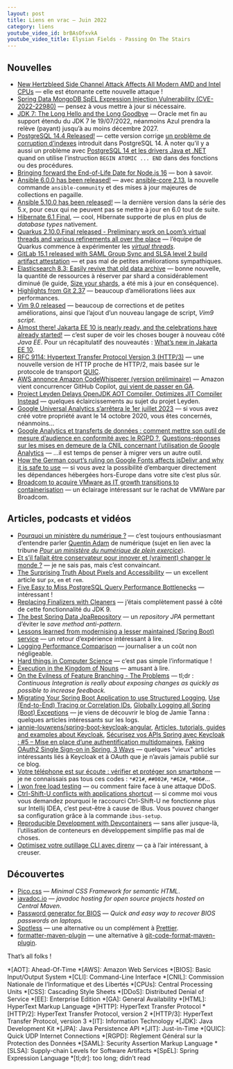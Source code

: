 ```yaml
---
layout: post
title: Liens en vrac — Juin 2022
category: liens
youtube_video_id: brBAsOfxvkA
youtube_video_title: Elysian Fields - Passing On The Stairs
---
```


## Nouvelles

- [New Hertzbleed Side Channel Attack Affects All Modern AMD and Intel CPUs](https://thehackernews.com/2022/06/new-hertzbleed-side-channel-attack.html)
  — elle est étonnante cette nouvelle attaque !
- [Spring Data MongoDB SpEL Expression Injection Vulnerability (CVE-2022-22980)](https://spring.io/blog/2022/06/20/spring-data-mongodb-spel-expression-injection-vulnerability-cve-2022-22980)
  — pensez à vous mettre à jour si nécessaire.
- [JDK 7: The Long Hello and the Long Goodbye](https://www.azul.com/blog/jdk-7-the-long-hello-and-the-long-goodbye/)
  — Oracle met fin au support étendu du JDK 7 le 19/07/2022, néanmoins Azul prendra la relève (payant) jusqu’à au moins décembre 2027.
- [PostgreSQL 14.4 Released!](https://www.postgresql.org/about/news/postgresql-144-released-2470/)
  — cette version corrige [un problème de corruption d’indexes](https://www.postgresql.org/about/news/postgresql-14-out-of-cycle-release-coming-june-16-2022-2466/)
  introduit dans PostgreSQL 14. À noter qu’il y a aussi un problème avec
  [PostgreSQL 14 et les drivers Java et .NET](https://www.infoq.com/news/2022/06/PostgreSQL-14-Breaking-Change/)
  quand on utilise l’instruction `BEGIN ATOMIC ... END` dans des fonctions ou des procédures.
- [Bringing forward the End-of-Life Date for Node.js 16](https://nodejs.org/en/blog/announcements/nodejs16-eol/)
  — bon à savoir.
- [Ansible 6.0.0 has been released!](https://groups.google.com/g/ansible-announce/c/yprrt94l22w)
  — avec [ansible-core 2.13](https://github.com/ansible/ansible/blob/stable-2.13/changelogs/CHANGELOG-v2.13.rst),
  la nouvelle commande `ansible-community` et des mises à jour majeures de collections en pagaille.
- [Ansible 5.10.0 has been released!](https://groups.google.com/g/ansible-announce/c/7rnkSYhdjSY)
  — la dernière version dans la série des 5.x, pour ceux qui ne peuvent pas se mettre à jour en 6.0 tout de suite.
- [Hibernate 6.1 Final](https://in.relation.to/2022/06/14/orm-61-final/), [](https://in.relation.to/2022/06/24/hibernate-orm-61-features/)
  — cool, Hibernate supporte de plus en plus de _database types_ nativement.
- [Quarkus 2.10.0.Final released - Preliminary work on Loom’s virtual threads and various refinements all over the place](https://quarkus.io/blog/quarkus-2-10-0-final-released/)
  — l’équipe de Quarkus commence à expérimenter les
  _[virtual threads](https://blogs.oracle.com/javamagazine/post/going-inside-javas-project-loom-and-virtual-threads)_.
- [GitLab 15.1 released with SAML Group Sync and SLSA level 2 build artifact attestation](https://about.gitlab.com/releases/2022/06/22/gitlab-15-1-released/)
  — et pas mal de petites améliorations sympathiques.
- [Elasticsearch 8.3: Easily revive that old data archive](https://www.elastic.co/fr/blog/whats-new-elasticsearch-8-3-0)
  — bonne nouvelle, la quantité de ressources à réserver par shard a considérablement diminué (le guide,
  [Size your shards](https://www.elastic.co/guide/en/elasticsearch/reference/8.3/size-your-shards.html), a été mis à jour en conséquence).
- [Highlights from Git 2.37](https://github.blog/2022-06-27-highlights-from-git-2-37/)
  — beaucoup d’améliorations liées aux performances.
- [Vim 9.0 released](https://www.vim.org/vim90.php)
  — beaucoup de corrections et de petites améliorations, ainsi que l’ajout d’un nouveau langage de script, _Vim9 script_.
- [Almost there! Jakarta EE 10 is nearly ready, and the celebrations have already started!](https://blogs.eclipse.org/post/tanja-obradovic/almost-there-jakarta-ee-10-nearly-ready-and-celebrations-have-already-started)
  — c’est super de voir les choses bouger à nouveau côté _Java EE_. Pour un récapitulatif des nouveautés :
  [What’s new in Jakarta EE 10](http://www.mastertheboss.com/java-ee/jakarta-ee/whats-new-in-jakarta-ee-10/).
- [RFC 9114: Hypertext Transfer Protocol Version 3 (HTTP/3)](https://www.bortzmeyer.org/9114.html)
  — une nouvelle version de HTTP proche de HTTP/2, mais basée sur le protocole de transport [QUIC](https://www.bortzmeyer.org/quic.html).
- [AWS annonce Amazon CodeWhisperer (version préliminaire)](https://aws.amazon.com/fr/about-aws/whats-new/2022/06/aws-announces-amazon-codewhisperer-preview/)
  — Amazon vient concurrencer GitHub Copilot, [qui vient de passer en GA](https://github.blog/2022-06-21-github-copilot-is-generally-available-to-all-developers/).
- [Project Leyden Delays OpenJDK AOT Compiler, Optimizes JIT Compiler Instead](https://www.infoq.com/news/2022/06/project-leyden-delays-aot/)
  — quelques éclaircissements au sujet du projet Leyden.
- [Google Universal Analytics s’arrêtera le 1er juillet 2023](https://www.programmez.com/actualites/google-universal-analytics-sarretera-le-1er-juillet-2023-34179)
  — si vous avez créé votre propriété avant le 14 octobre 2020, vous êtes concernés, néanmoins…
- [Google Analytics et transferts de données : comment mettre son outil de mesure d’audience en conformité avec le RGPD ?](https://www.cnil.fr/fr/cookies-et-autres-traceurs/regles/google-analytics-et-transferts-de-donnees-comment-mettre-son-outil-de-mesure-daudience-en-conformite), [Questions-réponses sur les mises en demeure de la CNIL concernant l’utilisation de Google Analytics](https://www.cnil.fr/fr/cookies-et-autres-traceurs/regles/questions-reponses-sur-les-mises-en-demeure-de-la-cnil-concernant-lutilisation-de-google-analytics)
  — …il est temps de penser à migrer vers un autre outil.
- [How the German court’s ruling on Google Fonts affects jsDelivr and why it is safe to use](https://www.jsdelivr.com/blog/how-the-german-courts-ruling-on-google-fonts-affects-jsdelivr-and-why-it-is-safe-to-use/)
  — si vous avez la possibilité d’embarquer directement les dépendances hébergées hors-Europe dans votre site c’est plus sûr.
- [Broadcom to acquire VMware as IT growth transitions to containerisation](https://www.architecting.it/blog/broadcom-vmware/)
  — un éclairage intéressant sur le rachat de VMWare par Broadcom.

## Articles, podcasts et vidéos

- [Pourquoi un ministère du numérique ?](https://podcasts.google.com/feed/aHR0cHM6Ly9mZWVkcy5zb3VuZGNsb3VkLmNvbS91c2Vycy9zb3VuZGNsb3VkOnVzZXJzOjM5ODM4NTg1NS9zb3VuZHMucnNz/episode/dGFnOnNvdW5kY2xvdWQsMjAxMDp0cmFja3MvMTI4MjQ0MjMwOA?ep=14)
  — c’est toujours enthousiasmant d’entendre parler [Quentin Adam](https://www.waxzce.org/) de numérique (sujet en lien
  avec la tribune _[Pour un ministère du numérique de plein exercice](https://www.latribune.fr/opinions/tribunes/pour-un-ministere-du-numerique-de-plein-exercice-916582.html)_).
- [Et s’il fallait être conservateur pour innover et (vraiment) changer le monde ?](https://philippesilberzahn.com/2022/06/13/et-si-il-fallait-etre-conservateur-pour-innover-et-vraiment-changer-le-monde/)
  — je ne sais pas, mais c’est convaincant.
- [The Surprising Truth About Pixels and Accessibility](https://www.joshwcomeau.com/css/surprising-truth-about-pixels-and-accessibility/)
  — un excellent article sur `px`, `em` et `rem`.
- [Five Easy to Miss PostgreSQL Query Performance Bottlenecks](https://pawelurbanek.com/postgresql-query-bottleneck)
  — intéressant !
- [Replacing Finalizers with Cleaners](https://inside.java/2022/05/25/clean-cleaner/)
  — j’étais complètement passé à côté de cette fonctionnalité du JDK 9.
- [The best Spring Data JpaRepository](https://vladmihalcea.com/best-spring-data-jparepository/)
  — un _repository JPA_ permettant d’éviter le _save method anti-pattern_.
- [Lessons learned from modernising a lesser maintained (Spring Boot) service](https://www.jvt.me/posts/2022/05/12/modernise-spring-boot-lessons/)
  — un retour d’expérience intéressant à lire.
- [Logging Performance Comparison](https://blog.sebastian-daschner.com/entries/logging-performance-comparison)
  — journaliser a un coût non négligeable.
- [Hard things in Computer Science](https://blog.frankel.ch/hard-things-computer-science/)
  — c’est pas simple l’informatique !
- [Execution in the Kingdom of Nouns](https://steve-yegge.blogspot.com/2006/03/execution-in-kingdom-of-nouns.html)
  — amusant à lire.
- [On the Evilness of Feature Branching - The Problems](https://thinkinglabs.io/articles/2022/05/30/on-the-evilness-of-feature-branching-the-problems.html)
  — tl;dr : _Continuous Integration is really about exposing changes as quickly as possible to increase feedback._
- [Migrating Your Spring Boot Application to use Structured Logging](https://www.jvt.me/posts/2021/05/31/spring-boot-structured-logging/),
  [Use (End-to-End) Tracing or Correlation IDs](https://www.jvt.me/posts/2021/11/22/correlation-ids/),
  [Globally Logging all Spring (Boot) Exceptions](https://www.jvt.me/posts/2020/10/29/spring-log-all-exceptions/)
  — je viens de découvrir le blog de Jamie Tanna : quelques articles intéressants sur les logs.
- [jannie-louwrens/spring-boot-keycloak-angular](https://github.com/jannie-louwrens/spring-boot-keycloak-angular),
  [Articles, tutorials, guides and examples about Keycloak](https://www.thomasvitale.com/tag/keycloak/),
  [Sécurisez vos APIs Spring avec Keycloak : #5 – Mise en place d’une authentification multidomaines](https://blog.ineat-group.com/2018/11/securisez-vos-apis-spring-avec-keycloak-5-mise-en-place-dune-authentification-multi-domaines/),
  [Faking OAuth2 Single Sign-on in Spring, 3 Ways](https://tanzu.vmware.com/content/pivotal-engineering-journal/faking-oauth2-single-sign-on-in-spring-3-ways)
  — quelques "vieux" articles intéressants liés à Keycloak et à OAuth que je n’avais jamais publié sur ce blog.
- [Votre téléphone est sur écoute : vérifier et protéger son smartphone](https://blog.ostraca.fr/votre-telephone-est-sur-ecoute-verifier-et-proteger-son-smartphone/)
  — je ne connaissais pas tous ces codes : `*#21#`, `##002#`, `*#62#`, `*#06#`…
- [I won free load testing](https://fasterthanli.me/articles/i-won-free-load-testing)
  — ou comment faire face à une attaque DDoS.
- [Ctrl-Shift-U conflicts with applications shortcut](https://github.com/ibus/ibus/issues/1889)
  — si comme moi vous vous demandez pourquoi le raccourci Ctrl-Shift-U ne fonctionne plus sur Intellij IDEA,
  c’est peut-être à cause de IBus. Vous pouvez changer sa configuration grâce à la commande `ibus-setup`.
- [Reproducible Development with Devcontainers](https://www.infoq.com/articles/devcontainers/)
  — sans aller jusque-là, l’utilisation de conteneurs en développement simplifie pas mal de choses.
- [Optimisez votre outillage CLI avec direnv](https://blog.wescale.fr/optimiser-cli-avec-direnv/)
  — ça à l’air intéressant, à creuser.

## Découvertes

- [Pico.css](https://picocss.com/)
  — _Minimal CSS Framework for semantic HTML_.
- [javadoc.io](https://www.javadoc.io/)
  — _javadoc hosting for open source projects hosted on Central Maven_.
- [Password generator for BIOS](https://bios-pw.org/)
  — _Quick and easy way to recover BIOS passwords on laptops._
- [Spotless](https://github.com/diffplug/spotless)
  — une alternative ou un complément à [Prettier](https://prettier.io/).
- [formatter-maven-plugin](https://github.com/revelc/formatter-maven-plugin)
  — une alternative à [git-code-format-maven-plugin](https://github.com/Cosium/git-code-format-maven-plugin).

That’s all folks !

<!-- prettier-ignore-start -->
*[AOT]: Ahead-Of-Time
*[AWS]: Amazon Web Services
*[BIOS]: Basic Input/Output System
*[CLI]: Command-Line Interface
*[CNIL]: Commission Nationale de l’Informatique et des Libertés
*[CPUs]: Central Processing Units
*[CSS]: Cascading Style Sheets
*[DDoS]: Distributed Denial of Service
*[EE]: Enterprise Edition
*[GA]: General Availability
*[HTML]: HyperText Markup Language
*[HTTP]: HyperText Transfer Protocol
*[HTTP/2]: HyperText Transfer Protocol, version 2
*[HTTP/3]: HyperText Transfer Protocol, version 3
*[IT]: Information Technology
*[JDK]: Java Development Kit
*[JPA]: Java Persistence API
*[JIT]: Just-in-Time
*[QUIC]: Quick UDP Internet Connections
*[RGPD]: Règlement Général sur la Protection des Données
*[SAML]: Security Assertion Markup Language
*[SLSA]: Supply-chain Levels for Software Artifacts
*[SpEL]: Spring Expression Language
*[tl;dr]: too long; didn’t read
<!-- prettier-ignore-end -->
